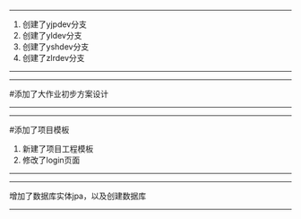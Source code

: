 ﻿***
1. 创建了yjpdev分支
2. 创建了yldev分支
3. 创建了yshdev分支
4. 创建了zlrdev分支
***
***
#添加了大作业初步方案设计

***

***
#添加了项目模板

1. 新建了项目工程模板
2. 修改了login页面

***
***
增加了数据库实体jpa，以及创建数据库
***